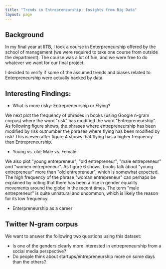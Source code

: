```yaml
---
title: "Trends in Entrepreneurship: Insights from Big Data"
layout: page
---
```


## Background

In my final year at IITB, I took a course in Enterpreneurship offered by the school of management (we were required to take one course from outside the department). The course was a lot of fun, and we were free to do whatever we want for our final project. 

I decided to verify if some of the assumed trends and biases related to Enterpreneurship were actually backed by data.


## Interesting Findings:

- What is more risky: Entrepreneurship or Flying?

We next plot the frequency of phrases in books (using Google n-gram corpus) where the word "risk" has modified the word "Entrepreneurship". As following figure shows, the phrases where entrepreneurship has been modified by risk outnumber the phrases where flying has been modified by risk! This is even after figure 4 shows that flying has a higher frequency than Entrepreneurship. 

- Young vs. old; Male vs. Female

We also plot "young entrepreneur", "old entrepreneur", "male entrepreneur" and "women entrepreneur". As figure 6 shows, books talk about "young entrepreneur" more than "old entrepreneur", which is somewhat expected. The high frequency of the phrase "woman entrepreneur" can perhaps be explained by noting that there has been a rise in gender equality movements around the globe in the recent times. The term "male entrepreneur" is quite unnatural and uncommon, which is likely the reason for its low frequency.


- Enterpreneurship as a career



## Twitter N-gram corpus

We want to answer the following two questions using this dataset:
- Is one of the genders clearly more interested in entrepreneurship from a social media perspective?
- Do people think about startups/entrepreneurship more on some days than the others?
